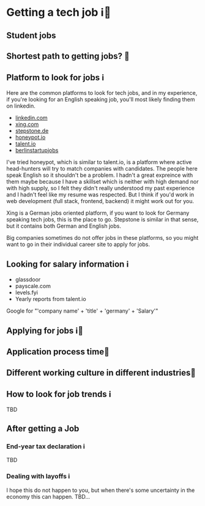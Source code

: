 # Getting a tech job ℹ️🤔

## Student jobs

## Shortest path to getting jobs? 🤔

## Platform to look for jobs ℹ️

Here are the common platforms to look for tech jobs, and in my experience, if you're looking for an English speaking job, you'll most likely finding them on linkedin. 

- [linkedin.com](https://www.linkedin.com)
- [xing.com](https://www.xing.com)
- [stepstone.de](https://www.stepstone.de)
- [honeypot.io](https://www.honeypot.io)
- [talent.io](https://www.talent.io)
- [berlinstartupjobs](https://berlinstartupjobs.com/de/)

I've tried honeypot, which is similar to talent.io, is a platform where active head-hunters will try to match companies with candidates. The people here speak English so it shouldn't be a problem. I hadn't a great expreince with them maybe because I have a skillset which is neither with high demand nor with high supply, so I felt they didn't really understood my past experience and I hadn't feel like my resume was respected. But I think if you'd work in web development (full stack, frontend, backend) it might work out for you.

Xing is a German jobs oriented platform, if you want to look for Germany speaking tech jobs, this is the place to go. Stepstone is similar in that sense, but it contains both German and English jobs. 

Big companies sometimes do not offer jobs in these platforms, so you might want to go in their individual career site to apply for jobs.

## Looking for salary information ℹ️

- glassdoor
- payscale.com
- levels.fyi
- Yearly reports from talent.io

Google for "'company name' + 'title' + 'germany' + 'Salary'" 

## Applying for jobs ℹ️🤔
## Application process time🤔
## Different working culture in different industries🤔

## How to look for job trends ℹ️

TBD

## After getting a Job
### End-year tax declaration ℹ️
TBD 

### Dealing with layoffs ℹ️
I hope this do not happen to you, but when there's some uncertainty in the economy this can happen.
TBD...
